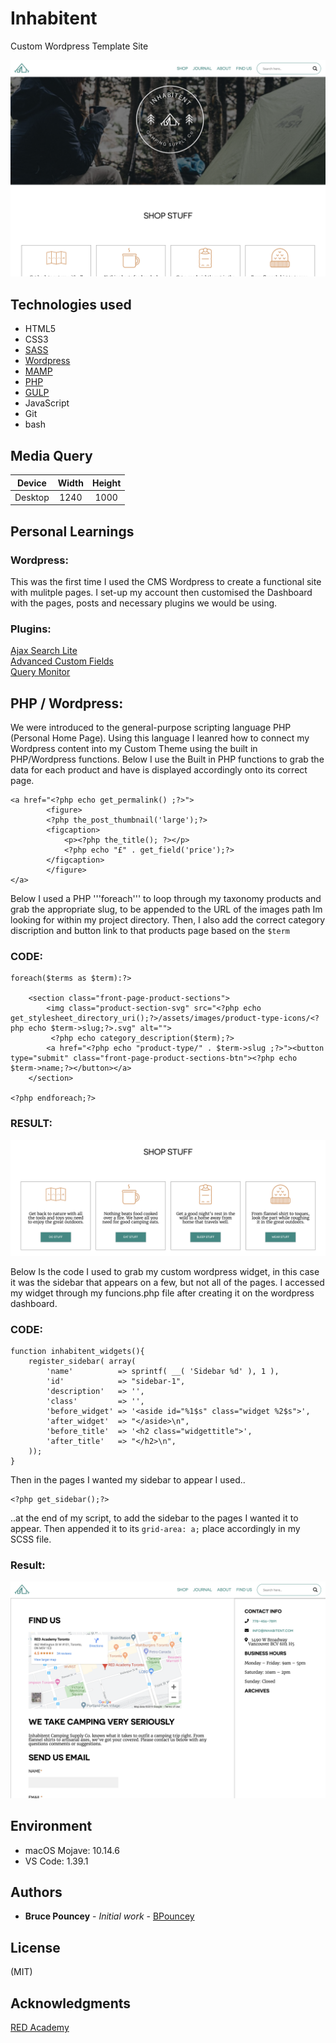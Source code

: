 # Inhabitent
Custom Wordpress Template Site <br>



![](/themes/inhabitent/readme-images/inhabitent-landing.png)

## Technologies used
* HTML5
* CSS3
* [SASS](https://sass-lang.com/)
* [Wordpress](https://wordpress.com/)
* [MAMP](https://www.mamp.info/en/)
* [PHP](https://www.php.net/)
* [GULP](https://gulpjs.com/docs/en/getting-started/quick-start) 
* JavaScript
* Git
* bash

## Media Query 

| Device      | Width         | Height        | 
|:-----------:|:-------------:|:-------------:|
| Desktop     | 1240          | 1000          |  
             


## Personal Learnings

### Wordpress:
This was the first time I used the CMS Wordpress to create a functional site with mulitple pages.
I set-up my account then customised the Dashboard with the pages, posts and necessary plugins we would be using. 

### Plugins:
[Ajax Search Lite](https://wordpress.org/plugins/ajax-search-lite/)<br>
[Advanced Custom Fields](https://www.advancedcustomfields.com/)<br>
[Query Monitor](https://en-ca.wordpress.org/plugins/query-monitor/)<br>



## PHP / Wordpress:
We were introduced to the general-purpose scripting language PHP (Personal Home Page). Using this language I leanred how to connect my Wordpress content into my Custom Theme using the built in PHP/Wordpress functions. Below I use the Built in PHP functions to grab the data for each product and have is displayed accordingly onto its correct page. 

```
<a href="<?php echo get_permalink() ;?>">
        <figure>
        <?php the_post_thumbnail('large');?>
        <figcaption>
            <p><?php the_title(); ?></p>
            <?php echo "£" . get_field('price');?>
        </figcaption>
        </figure>
</a>

```

Below I used a PHP '''foreach''' to loop through my taxonomy products and grab the appropriate slug, to be appended to the URL of the images path Im looking for within my project directory. Then, I also add the correct category discription and button link to that products page based on the ```$term```

### CODE:
```
foreach($terms as $term):?>

    <section class="front-page-product-sections">
        <img class="product-section-svg" src="<?php echo get_stylesheet_directory_uri();?>/assets/images/product-type-icons/<?php echo $term->slug;?>.svg" alt="">
         <?php echo category_description($term);?>
        <a href="<?php echo "product-type/" . $term->slug ;?>"><button type="submit" class="front-page-product-sections-btn"><?php echo $term->name;?></button></a>
    </section>

<?php endforeach;?>
```

### RESULT:

![](/themes/inhabitent/readme-images/shop-screenshot.png)


Below Is the code I used to grab my custom wordpress widget, in this case it was the sidebar that appears on a few, but not all of the pages. I accessed my widget through my funcions.php file after creating it on the wordpress dashboard.

### CODE:

```
function inhabitent_widgets(){
    register_sidebar( array(
        'name'          => sprintf( __( 'Sidebar %d' ), 1 ),
        'id'            => "sidebar-1",
        'description'   => '',
        'class'         => '',
        'before_widget' => '<aside id="%1$s" class="widget %2$s">',
        'after_widget'  => "</aside>\n",
        'before_title'  => '<h2 class="widgettitle">',
        'after_title'   => "</h2>\n",
    ));
}
```

Then in the pages I wanted my sidebar to appear I used..
```
<?php get_sidebar();?>

```
..at the end of my script, to add the sidebar to the pages I wanted it to appear. Then appended it to its ```grid-area: a;``` place accordingly in my SCSS file.

### Result:

![](/themes/inhabitent/readme-images/screenshot2.png)



## Environment
* macOS Mojave: 10.14.6
* VS Code: 1.39.1

## Authors
* **Bruce Pouncey** - *Initial work* - [BPouncey](https://github.com/BPouncey)

## License
(MIT)

## Acknowledgments
[RED Academy](https://github.com/redacademy)


